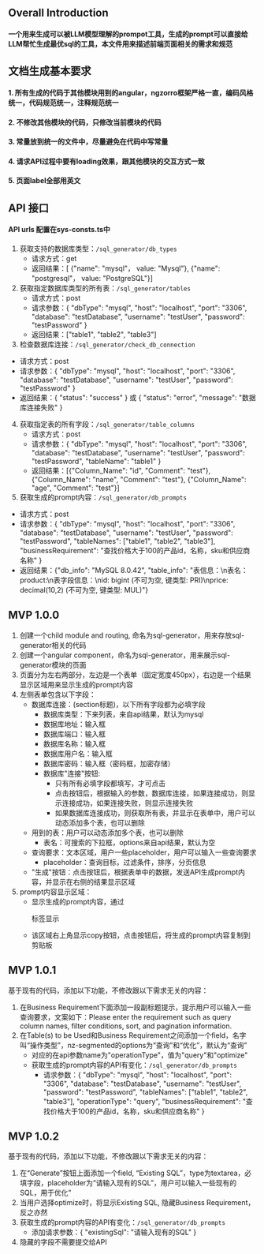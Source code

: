 ## Overall Introduction
#### 一个用来生成可以被LLM模型理解的prompot工具，生成的prompt可以直接给LLM帮忙生成最优sql的工具，本文件用来描述前端页面相关的需求和规范

## 文档生成基本要求
#### 1. 所有生成的代码于其他模块用到的angular，ngzorro框架严格一直，编码风格统一，代码规范统一，注释规范统一
#### 2. 不修改其他模块的代码，只修改当前模块的代码
#### 3. 常量放到统一的文件中，尽量避免在代码中写常量
#### 4. 请求API过程中要有loading效果，跟其他模块的交互方式一致
#### 5. 页面label全部用英文

## API 接口
#### API urls 配置在sys-consts.ts中
1. 获取支持的数据库类型：`/sql_generator/db_types`
   - 请求方式：get
   - 返回结果：[ {"name": "mysql"， value: "Mysql"}, {"name": "postgresql"， value: "PostgreSQL"}]
2. 获取指定数据库类型的所有表：`/sql_generator/tables`
   - 请求方式：post
   - 请求参数：{ "dbType": "mysql", "host": "localhost", "port": "3306", "database": "testDatabase", "username": "testUser", "password": "testPassword" }
   - 返回结果：["table1", "table2", "table3"]
3. 检查数据库连接：`/sql_generator/check_db_connection`
  - 请求方式：post
  - 请求参数：{ "dbType": "mysql", "host": "localhost", "port": "3306", "database": "testDatabase", "username": "testUser", "password": "testPassword" }
  - 返回结果：{ "status": "success" } 或 { "status": "error", "message": "数据库连接失败" }
4. 获取指定表的所有字段：`/sql_generator/table_columns`
   - 请求方式：post
   - 请求参数：{ "dbType": "mysql", "host": "localhost", "port": "3306", "database": "testDatabase", "username": "testUser", "password": "testPassword", "tableName": "table1" }
   - 返回结果：[{"Column_Name": "id", "Comment": "test"}, {"Column_Name": "name", "Comment": "test"}, {"Column_Name": "age", "Comment": "test"}]
5. 获取生成的prompt内容：`/sql_generator/db_prompts`
  - 请求方式：post
  - 请求参数：{ "dbType": "mysql", "host": "localhost", "port": "3306", "database": "testDatabase", "username": "testUser", "password": "testPassword", "tableNames": ["table1", "table2", "table3"], "businessRequirement": "查找价格大于100的产品id，名称，sku和供应商名称" }
  - 返回结果：{"db_info": "MySQL 8.0.42", "table_info": "表信息：\n表名：product:\n表字段信息：\nid: bigint (不可为空, 键类型: PRI)\nprice: decimal(10,2) (不可为空, 键类型: MUL)"}

## MVP 1.0.0
1. 创建一个child module and routing, 命名为sql-generator，用来存放sql-generator相关的代码
2. 创建一个angular component，命名为sql-generator，用来展示sql-generator模块的页面
3. 页面分为左右两部分，左边是一个表单（固定宽度450px），右边是一个结果显示区域用来显示生成的prompt内容
4. 左侧表单包含以下字段：
   - 数据库连接：(section标题)，以下所有字段都为必填字段
     - 数据库类型：下来列表，来自api结果，默认为mysql
     - 数据库地址：输入框
     - 数据库端口：输入框
     - 数据库名称：输入框
     - 数据库用户名：输入框
     - 数据库密码：输入框（密码框，加密存储）
     - 数据库"连接"按钮:
        - 只有所有必填字段都填写，才可点击
        - 点击按钮后，根据输入的参数，数据库连接，如果连接成功，则显示连接成功，如果连接失败，则显示连接失败
        - 如果数据库连接成功，则获取所有表，并显示在表单中，用户可以动态添加多个表，也可以删除
   - 用到的表：用户可以动态添加多个表，也可以删除
     - 表名：可搜索的下拉框，options来自api结果，默认为空
   - 查询要求：文本区域，用户一些placeholder，用户可以输入一些查询要求
     - placeholder：查询目标，过滤条件，排序，分页信息
   - "生成"按钮：点击按钮后，根据表单中的数据，发送API生成prompt内容，并显示在右侧的结果显示区域
5. prompt内容显示区域：
   - 显示生成的prompt内容，通过<pre>标签显示
   - 该区域右上角显示copy按钮，点击按钮后，将生成的prompt内容复制到剪贴板

## MVP 1.0.1
基于现有的代码，添加以下功能，不修改跟以下需求无关的内容：
1. 在Business Requirement下面添加一段副标题提示，提示用户可以输入一些查询要求，文案如下：Please enter the requirement such as query column names, filter conditions, sort, and pagination information. 
2. 在Table(s) to be Used和Business Requirement之间添加一个field，名字叫“操作类型”，nz-segmented的options为“查询”和“优化”，默认为“查询”
    - 对应的在api参数name为"operationType"，值为"query"和"optimize"
    - 获取生成的prompt内容的API有变化：`/sql_generator/db_prompts`
        - 请求参数：{ "dbType": "mysql", "host": "localhost", "port": "3306", "database": "testDatabase", "username": "testUser", "password": "testPassword", "tableNames": ["table1", "table2", "table3"], "operationType": "query", "businessRequirement": "查找价格大于100的产品id，名称，sku和供应商名称" }

## MVP 1.0.2
基于现有的代码，添加以下功能，不修改跟以下需求无关的内容：
1. 在“Generate”按钮上面添加一个field, “Existing SQL”，type为textarea，必填字段，placeholder为“请输入现有的SQL”，用户可以输入一些现有的SQL，用于优化”
2. 当用户选择optimize时，将显示Existing SQL, 隐藏Business Requirement，反之亦然
3. 获取生成的prompt内容的API有变化：`/sql_generator/db_prompts`
    - 添加请求参数：{ "existingSql": "请输入现有的SQL" }
4. 隐藏的字段不需要提交给API
